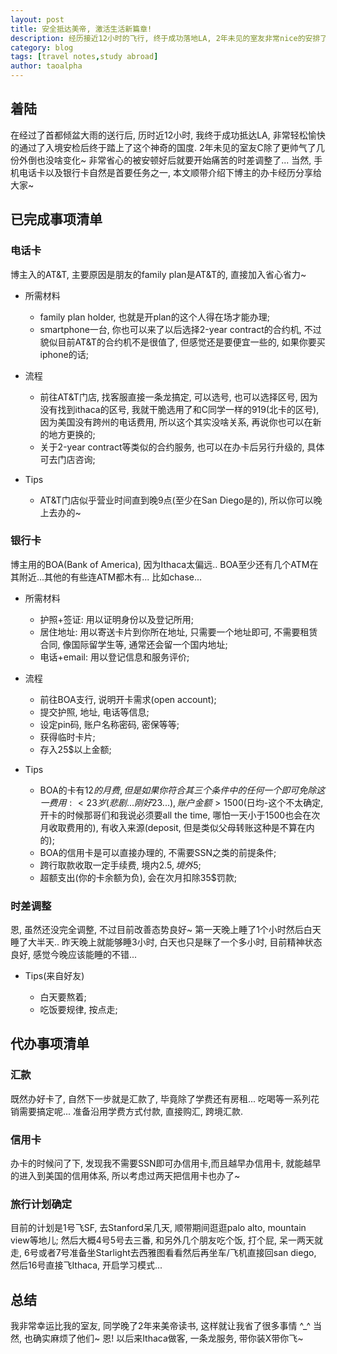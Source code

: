 ```yaml
---
layout: post
title: 安全抵达美帝, 激活生活新篇章!
description: 经历接近12小时的飞行, 终于成功落地LA, 2年未见的室友非常nice的安排了我的衣食住行, 成为我临时的衣食父母!!
category: blog
tags: [travel notes,study abroad]
author: taoalpha
---
```


## 着陆

在经过了首都倾盆大雨的送行后, 历时近12小时, 我终于成功抵达LA, 非常轻松愉快的通过了入境安检后终于踏上了这个神奇的国度. 2年未见的室友C除了更帅气了几份外倒也没啥变化~ 非常省心的被安顿好后就要开始痛苦的时差调整了... 当然, 手机电话卡以及银行卡自然是首要任务之一, 本文顺带介绍下博主的办卡经历分享给大家~

## 已完成事项清单

### 电话卡

  博主入的AT&T, 主要原因是朋友的family plan是AT&T的, 直接加入省心省力~

- 所需材料

  - family plan holder, 也就是开plan的这个人得在场才能办理;
  - smartphone一台, 你也可以来了以后选择2-year contract的合约机, 不过貌似目前AT&T的合约机不是很值了, 但感觉还是要便宜一些的, 如果你要买iphone的话;

- 流程

  - 前往AT&T门店, 找客服直接一条龙搞定, 可以选号, 也可以选择区号, 因为没有找到ithaca的区号, 我就干脆选用了和C同学一样的919(北卡的区号), 因为美国没有跨州的电话费用, 所以这个其实没啥关系, 再说你也可以在新的地方更换的;
  - 关于2-year contract等类似的合约服务, 也可以在办卡后另行升级的, 具体可去门店咨询;

- Tips

  - AT&T门店似乎营业时间直到晚9点(至少在San Diego是的), 所以你可以晚上去办的~


### 银行卡

  博主用的BOA(Bank of America), 因为Ithaca太偏远.. BOA至少还有几个ATM在其附近...其他的有些连ATM都木有... 比如chase...

- 所需材料

  - 护照+签证: 用以证明身份以及登记所用;
  - 居住地址: 用以寄送卡片到你所在地址, 只需要一个地址即可, 不需要租赁合同, 像国际留学生等, 通常还会留一个国内地址;
  - 电话+email: 用以登记信息和服务评价;

- 流程

  - 前往BOA支行, 说明开卡需求(open account);
  - 提交护照, 地址, 电话等信息;
  - 设定pin码, 账户名称密码, 密保等等;
  - 获得临时卡片;
  - 存入25$以上金额;

- Tips

  - BOA的卡有12$的月费, 但是如果你符合其三个条件中的任何一个即可免除这一费用: <23岁(悲剧...刚好23...), 账户金额>1500$(日均-这个不太确定, 开卡的时候那哥们和我说必须要all the time, 哪怕一天小于1500也会在次月收取费用的), 有收入来源(deposit, 但是类似父母转账这种是不算在内的);
  - BOA的信用卡是可以直接办理的, 不需要SSN之类的前提条件;
  - 跨行取款收取一定手续费, 境内2.5$,境外5$;
  - 超额支出(你的卡余额为负), 会在次月扣除35$罚款;

### 时差调整

  恩, 虽然还没完全调整, 不过目前改善态势良好~ 第一天晚上睡了1个小时然后白天睡了大半天.. 昨天晚上就能够睡3小时, 白天也只是眯了一个多小时, 目前精神状态良好, 感觉今晚应该能睡的不错...

- Tips(来自好友)

  - 白天要熬着;
  - 吃饭要规律, 按点走;

## 代办事项清单

### 汇款

  既然办好卡了, 自然下一步就是汇款了, 毕竟除了学费还有房租... 吃喝等一系列花销需要搞定呢... 准备沿用学费方式付款, 直接购汇, 跨境汇款.

### 信用卡

  办卡的时候问了下, 发现我不需要SSN即可办信用卡,而且越早办信用卡, 就能越早的进入到美国的信用体系, 所以考虑过两天把信用卡也办了~

### 旅行计划确定

  目前的计划是1号飞SF, 去Stanford呆几天, 顺带期间逛逛palo alto, mountain view等地儿; 然后大概4号5号去三番, 和另外几个朋友吃个饭, 打个屁, 呆一两天就走, 6号或者7号准备坐Starlight去西雅图看看然后再坐车/飞机直接回san diego, 然后16号直接飞Ithaca, 开启学习模式...


## 总结

我非常幸运比我的室友, 同学晚了2年来美帝读书, 这样就让我省了很多事情 ^_^ 当然, 也确实麻烦了他们~ 恩! 以后来Ithaca做客, 一条龙服务, 带你装X带你飞~
